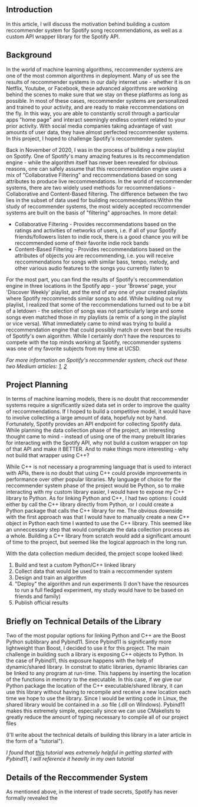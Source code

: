 ## Introduction

In this article, I will discuss the motivation behind building a custom reccommender system for Spotify song reccommendations, as well as a custom API wrapper library for the Spotify API. 

## Background

In the world of machine learning algorithms, reccommender systems are one of the most common algorithms in deployment. Many of us see the results of reccommender systems in our daily internet use - whether it is on Netflix, Youtube, or Facebook, these advanced algorithms are working behind the scenes to make sure that we stay on these platforms as long as possible. In most of these cases, reccommender systems are personalized and trained to your activity, and are ready to make reccommendations on the fly. In this way, you are able to constantly scroll through a particular apps "home page" and interact seemingly endless content related to your prior activity. With social media companies taking advantage of vast amounts of user data, they have almost perfected reccommender systems. In this project, I hoped to challenge Spotify's reccommender system. 

Back in November of 2020, I was in the process of building a new playlist on Spotify. One of Spotify's many amazing features is its reccommendation engine - while the algorithm itself has never been revealed for obvious reasons, one can safely assume that this reccommendation engine uses a mix of "Collaborative Filtering" and reccommendations based on song attributes to produce live reccommendations. In the world of reccommender systems, there are two widely used methods for reccommendations - Collaborative and Content-Based filtering. The difference between the two lies in the subset of data used for building reccommendations:Within the study of reccommender systems, the most widely accepted reccommender systems are built on the basis of "filtering" approaches. In more detail:

* Collaborative Filtering - Provides reccommendations based on the ratings and activities of networks of users, i.e. if all of your Spotify friends/followers listen to indie rock, there is a good chance you will be reccommended some of their favorite indie rock bands
* Content-Based Filtering - Provides reccommendations based on the attributes of objects you are reccommending, i.e. you will receive reccommendations for songs with similar bass, tempo, melody, and other various audio features to the songs you currently listen to

For the most part, you can find the results of Spotify's reccommendation engine in three locations in the Spotify app - your 'Browse' page, your 'Discover Weekly' playlist, and the end of any one of your created playlists where Spotify reccommends similar songs to add. While building out my playlist, I realized that some of the reccommendations turned out to be a bit of a letdown - the selection of songs was not particularly large and some songs even matched those in my playlists (a remix of a song in the playlist or vice versa). What immediately came to mind was trying to build a reccommendation engine that could possibly match or even beat the results of Spotify's own algorithm. While I certainly don't have the resources to compete with the top minds working at Spotify, reccommender systems was one of my favorite subjects from my time at UCSD. 

_For more information on Spotify's reccommender system, check out these two Medium articles: [1](https://towardsdatascience.com/how-spotify-recommends-your-new-favorite-artist-8c1850512af0), [2](https://ericboam.medium.com/i-decoded-the-spotify-recommendation-algorithm-heres-what-i-found-4b0f3654035b)_

## Project Planning 

In terms of machine learning models, there is no doubt that reccommender systems require a significantly sized data set in order to improve the quality of reccommendations. If I hoped to build a competitive model, it would have to involve collecting a large amount of data, hopefuly not by hand. Fortunately, Spotify provides an API endpoint for collecting Spotify data. While planning the data collection phase of the project, an interesting thought came to mind - instead of using one of the many prebuilt libraries for interacting with the Spotify API, why not build a custom wrapper on top of that API and make it BETTER. And to make things more interesting - why not build that wrapper using C++? 

While C++ is not necessary a programming language that is used to interact with APIs, there is no doubt that using C++  could provide improvements in performance over other popular libraries. My language of choice for the reccommender system phase of the project would be Python, so to make interacting with my custom library easier, I would have to expose my C++ library to Python. As for linking Python and C++, I had two options: I could either by call the C++ library directly from Python, or I could create a Python package that calls the C++ library for me. The obvious downside with the first approach was that I would have to manually create a new C++ object in Python each time I wanted to use the C++ library. This seemed like an unneccessary step that would complicate the data collection process as a whole. Building a C++ library from scratch would add a significant amount of time to the project, but seemed like the logical approach in the long run. 

With the data collection medium decided, the project scope looked liked:

1. Build and test a custom Python/C++ linked library
2. Collect data that would be used to train a reccommender system
3. Design and train an algorithm
4. "Deploy" the algorithm and run experiments (I don't have the resources to run a full fledged experiment, my study would have to be based on friends and family)
5. Publish official results

## Briefly on Technical Details of the Library 

Two of the most popular options for linking Python and C++ are the Boost Python sublibrary and Pybind11. Since Pybind11 is significantly more lightweight than Boost, I decided to use it for this project. The main challenge in building such a library is exposing C++ objects to Python. In the case of Pybind11, this exposure happens with the help of dynamic/shared library. In constrat to static libraries, dynamic libraries can be linked to any program at run-time. This happens by inserting the location of the functions in memory to the executable. In this case, if we give our Python package the location of the C++ executable/shared library, it can use this library without having to recompile and receive a new location each time we hope to use the library. Since I would be writing code in Linux, the shared library would be contained in a .so file (.dll on Windows). Pybind11 makes this extremely simple, especially since we can use CMakelists to greatly reduce the amount of typing necessary to compile all of our project files 

(I'll write about the technical details of building this library in a later article in the form of a "tutorial"). 

_I found that [this](https://www.youtube.com/watch?v=-eIkUnCLMFc) tutorial was extremely helpful in getting started with Pybind11, I will reference it heavily in my own tutorial_

## Details of the Reccommender System

As mentioned above, in the interest of trade secrets, Spotify has never formally revealed the 

